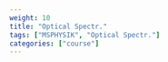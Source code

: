 ```yaml
---
weight: 10
title: "Optical Spectr."
tags: ["MSPHYSIK", "Optical Spectr."]
categories: ["course"]
---
```

